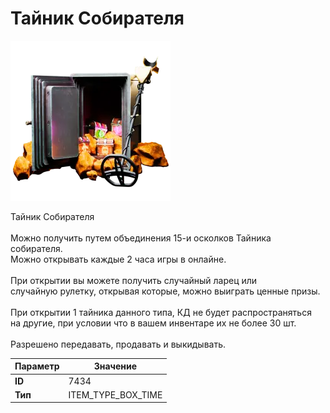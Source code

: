 # Тайник Собирателя

![Item Image](../img/7434.webp?raw=true)

Тайник Собирателя<br><br>Можно получить путем объединения 15-и осколков Тайника собирателя.<br>Можно открывать каждые 2 часа игры в онлайне.<br><br>При открытии вы можете получить случайный ларец или<br>случайную рулетку, открывая которые, можно выиграть ценные призы.<br><br>При открытии 1 тайника данного типа, КД не будет распространяться<br>на другие, при условии что в вашем инвентаре их не более 30 шт.<br><br>Разрешено передавать, продавать и выкидывать.


| Параметр | Значение |
|----------|----------|
| **ID** | 7434 |
| **Тип** | ITEM_TYPE_BOX_TIME |

